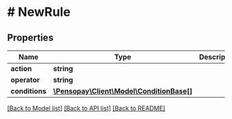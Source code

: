 # # NewRule

## Properties

Name | Type | Description | Notes
------------ | ------------- | ------------- | -------------
**action** | **string** |  |
**operator** | **string** |  |
**conditions** | [**\Pensopay\Client\Model\ConditionBase[]**](ConditionBase.md) |  |

[[Back to Model list]](../../README.md#models) [[Back to API list]](../../README.md#endpoints) [[Back to README]](../../README.md)
